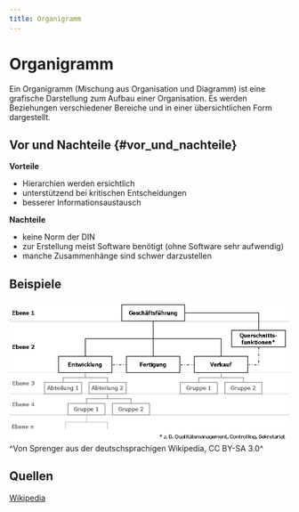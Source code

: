```yaml
---
title: Organigramm
---
```


# Organigramm

Ein Organigramm (Mischung aus Organisation und Diagramm) ist eine
grafische Darstellung zum Aufbau einer Organisation. Es werden
Beziehungen verschiedener Bereiche und in einer übersichtlichen Form
dargestellt.

## Vor und Nachteile {#vor_und_nachteile}

**Vorteile**

-   Hierarchien werden ersichtlich
-   unterstützend bei kritischen Entscheidungen
-   besserer Informationsaustausch

**Nachteile**

-   keine Norm der DIN
-   zur Erstellung meist Software benötigt (ohne Software sehr
    aufwendig)
-   manche Zusammenhänge sind schwer darzustellen

## Beispiele

![organigramm.png](./organigramm.png)
^Von Sprenger aus der deutschsprachigen Wikipedia, CC BY-SA 3.0^

## Quellen

[Wikipedia](https://de.wikipedia.org/wiki/Organigramm)
